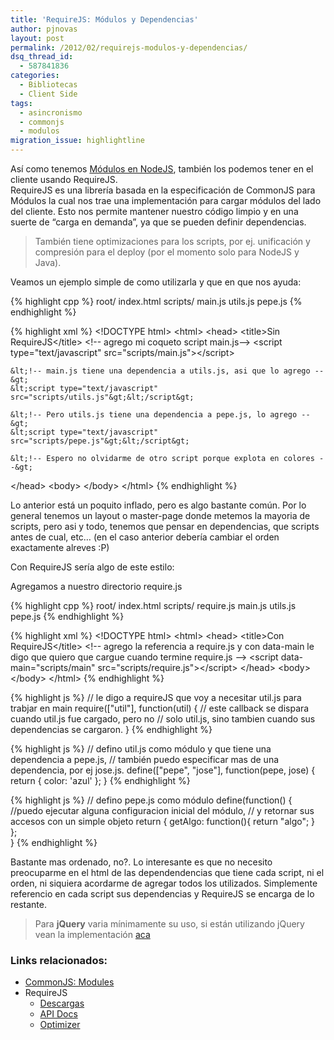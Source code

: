 ```yaml
---
title: 'RequireJS: Módulos y Dependencias'
author: pjnovas
layout: post
permalink: /2012/02/requirejs-modulos-y-dependencias/
dsq_thread_id:
  - 587841836
categories:
  - Bibliotecas
  - Client Side
tags:
  - asincronismo
  - commonjs
  - modulos
migration_issue: highlightline
---
```

Así como tenemos [Módulos en NodeJS][1], también los podemos tener en el cliente usando RequireJS.  
RequireJS es una librería basada en la especificación de CommonJS para Módulos la cual nos trae una implementación para cargar módulos del lado del cliente. Esto nos permite mantener nuestro código limpio y en una suerte de &#8220;carga en demanda&#8221;, ya que se pueden definir dependencias. 

> También tiene optimizaciones para los scripts, por ej. unificación y compresión para el deploy (por el momento solo para NodeJS y Java). 

Veamos un ejemplo simple de como utilizarla y que en que nos ayuda:

<!--more-->

{% highlight cpp %}
root/
  index.html
  scripts/
    main.js
    utils.js
    pepe.js
 {% endhighlight %}

{% highlight xml %}
&lt;!DOCTYPE html&gt;
&lt;html&gt;
  &lt;head&gt;
    &lt;title&gt;Sin RequireJS&lt;/title&gt;
    &lt;!-- agrego mi coqueto script main.js--&gt;
    &lt;script type="text/javascript" src="scripts/main.js"&gt;&lt;/script&gt;

    &lt;!-- main.js tiene una dependencia a utils.js, asi que lo agrego --&gt;
    &lt;script type="text/javascript" src="scripts/utils.js"&gt;&lt;/script&gt;

    &lt;!-- Pero utils.js tiene una dependencia a pepe.js, lo agrego --&gt;
    &lt;script type="text/javascript" src="scripts/pepe.js"&gt;&lt;/script&gt;

    &lt;!-- Espero no olvidarme de otro script porque explota en colores --&gt;
  &lt;/head&gt;
  &lt;body&gt;
  &lt;/body&gt;
&lt;/html&gt;
 {% endhighlight %}

Lo anterior está un poquito inflado, pero es algo bastante común. Por lo general tenemos un layout o master-page donde metemos la mayoria de scripts, pero asi y todo, tenemos que pensar en dependencias, que scripts antes de cual, etc&#8230; (en el caso anterior debería cambiar el orden exactamente alreves :P) 

Con RequireJS sería algo de este estilo:

Agregamos a nuestro directorio require.js

<!--highlight:[4]-->
{% highlight cpp %}
root/
  index.html
  scripts/
    require.js
    main.js
    utils.js
    pepe.js
 {% endhighlight %}

<!--highlight:[7]-->
{% highlight xml %}
&lt;!DOCTYPE html&gt;
&lt;html&gt;
  &lt;head&gt;
    &lt;title&gt;Con RequireJS&lt;/title&gt;
    &lt;!-- agrego la referencia a require.js y con data-main 
     le digo que quiero que cargue cuando termine require.js --&gt;
    &lt;script data-main="scripts/main" src="scripts/require.js"&gt;&lt;/script&gt;
  &lt;/head&gt;
  &lt;body&gt;
  &lt;/body&gt;
&lt;/html&gt;
 {% endhighlight %}

{% highlight js %}
// le digo a requireJS que voy a necesitar util.js para trabjar en main
require(["util"], function(util) {
  // este callback se dispara cuando util.js fue cargado, pero no 
  // solo util.js, sino tambien cuando sus dependencias se cargaron.
}
 {% endhighlight %}

{% highlight js %}
// defino util.js como módulo y que tiene una dependencia a pepe.js,
// también puedo especificar mas de una dependencia, por ej jose.js.
define(["pepe", "jose"], function(pepe, jose) {
   return {
     color: 'azul'
   };
}
 {% endhighlight %}

{% highlight js %}
// defino pepe.js como módulo
define(function() {
  //puedo ejecutar alguna configuracion inicial del módulo,
  // y retornar sus accesos con un simple objeto
  return {
    getAlgo: function(){
      return "algo";
    }    
  };   
}
 {% endhighlight %}

Bastante mas ordenado, no?. Lo interesante es que no necesito preocuparme en el html de las dependendencias que tiene cada script, ni el orden, ni siquiera acordarme de agregar todos los utilizados. Simplemente referencio en cada script sus dependencias y RequireJS se encarga de lo restante.

> Para **jQuery** varia mínimamente su uso, si están utilizando jQuery vean la implementación [aca][2] 

### Links relacionados:

  * [CommonJS: Modules][3]
  * RequireJS 
      * [Descargas][4]
      * [API Docs][5]
      * [Optimizer][6]

 [1]: http://fernetjs.com/2012/02/modulos-en-nodejs/ "Módulos en NodeJS"
 [2]: http://requirejs.org/docs/jquery.html
 [3]: http://www.commonjs.org/specs/modules/1.0/
 [4]: http://requirejs.org/docs/download.html
 [5]: http://requirejs.org/docs/api.html
 [6]: http://requirejs.org/docs/optimization.html